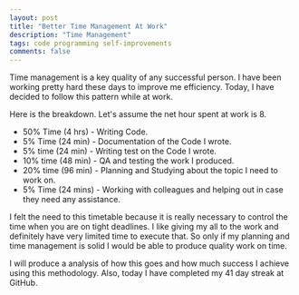 ```yaml
---
layout: post
title: "Better Time Management At Work"
description: "Time Management"
tags: code programming self-improvements
comments: false
---
```


Time management is a key quality of any successful person. I have been working
pretty hard these days to improve me efficiency. Today, I have decided to
follow this pattern while at work.

Here is the breakdown. Let's assume the net hour spent at work is 8.


- 50% Time (4 hrs) - Writing Code.
- 5% Time (24 min) - Documentation of the Code I wrote.
- 5% time (24 min) - Writing test on the Code I wrote.
- 10% time (48 min) - QA and testing the work I produced.
- 20% time (96 min) - Planning and Studying about the topic I need to work on.
- 5% Time (24 mins) - Working with colleagues and helping out in case they need
any assistance.


I felt the need to this timetable because it is really necessary to control
the time when you are on tight deadlines. I like giving my all to the work and
definitely have very limited time to execute that. So only if my planning and
time management is solid I would be able to produce quality work on time.

I will produce a analysis of how this goes and how much success I achieve using
this methodology. Also, today I have completed my 41 day streak at GitHub.
